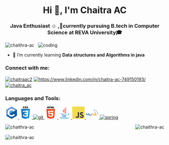 
<h1 align="center">Hi 👋, I'm Chaitra AC</h1>
<h3 align="center"> Java Enthusiast ☺ ,🔭currently pursuing B.tech in Computer Science at REVA University🎓</h3>

<img align="right" alt="coding" width="400"  src="https://c.tenor.com/AlUkiGkR2j8AAAAM/new-game-ahagon-umiko-programming.gif">

<p align="left"> <img src="https://komarev.com/ghpvc/?username=chaithra-ac&label=Profile%20views&color=0e75b6&style=flat" alt="chaithra-ac" /> </p>

- 🌱 I’m currently learning **Data structures and Algorithms in java**

<!-- - 📄 Know about my experiences [https://drive.google.com/file/d/16t93MKwMQKPAxAlfIDccztO4BHOISCJG/view?usp=sharing](https://drive.google.com/file/d/16t93MKwMQKPAxAlfIDccztO4BHOISCJG/view?usp=sharing) -->

<h3 align="left">Connect with me:</h3>
<p align="left">
<a href="https://twitter.com/chaitraac2" target="blank"><img align="center" src="https://raw.githubusercontent.com/rahuldkjain/github-profile-readme-generator/master/src/images/icons/Social/twitter.svg" alt="chaitraac2" height="30" width="40" /></a>
<a href="https://linkedin.com/in/https://www.linkedin.com/in/chaitra-ac-749150193/" target="blank"><img align="center" src="https://raw.githubusercontent.com/rahuldkjain/github-profile-readme-generator/master/src/images/icons/Social/linked-in-alt.svg" alt="https://www.linkedin.com/in/chaitra-ac-749150193/" height="30" width="40" /></a>
<a href="https://www.leetcode.com/chaitra_ac" target="blank"><img align="center" src="https://raw.githubusercontent.com/rahuldkjain/github-profile-readme-generator/master/src/images/icons/Social/leet-code.svg" alt="chaitra_ac" height="30" width="40" /></a>
</p>

<h3 align="left">Languages and Tools:</h3>
<p align="left"> <a href="https://www.cprogramming.com/" target="_blank" rel="noreferrer"> <img src="https://raw.githubusercontent.com/devicons/devicon/master/icons/c/c-original.svg" alt="c" width="40" height="40"/> </a> <a href="https://www.w3schools.com/css/" target="_blank" rel="noreferrer"> <img src="https://raw.githubusercontent.com/devicons/devicon/master/icons/css3/css3-original-wordmark.svg" alt="css3" width="40" height="40"/> </a> <a href="https://git-scm.com/" target="_blank" rel="noreferrer"> <img src="https://www.vectorlogo.zone/logos/git-scm/git-scm-icon.svg" alt="git" width="40" height="40"/> </a> <a href="https://www.w3.org/html/" target="_blank" rel="noreferrer"> <img src="https://raw.githubusercontent.com/devicons/devicon/master/icons/html5/html5-original-wordmark.svg" alt="html5" width="40" height="40"/> </a> <a href="https://www.java.com" target="_blank" rel="noreferrer"> <img src="https://raw.githubusercontent.com/devicons/devicon/master/icons/java/java-original.svg" alt="java" width="40" height="40"/> </a> <a href="https://developer.mozilla.org/en-US/docs/Web/JavaScript" target="_blank" rel="noreferrer"> <img src="https://raw.githubusercontent.com/devicons/devicon/master/icons/javascript/javascript-original.svg" alt="javascript" width="40" height="40"/> </a> <a href="https://www.mysql.com/" target="_blank" rel="noreferrer"> <img src="https://raw.githubusercontent.com/devicons/devicon/master/icons/mysql/mysql-original-wordmark.svg" alt="mysql" width="40" height="40"/> </a> <a href="https://spring.io/" target="_blank" rel="noreferrer"> <img src="https://www.vectorlogo.zone/logos/springio/springio-icon.svg" alt="spring" width="40" height="40"/> </a> </p>

<p><img align="left" src="https://github-readme-stats.vercel.app/api/top-langs?username=chaithra-ac&show_icons=true&locale=en&layout=compact" alt="chaithra-ac" /></p>

<p>&nbsp;<img align="right" src="https://github-readme-stats.vercel.app/api?username=chaithra-ac&show_icons=true&locale=en" alt="chaithra-ac" /></p>

<p><img align="center" src="https://github-readme-streak-stats.herokuapp.com/?user=chaithra-ac&" alt="chaithra-ac" /></p>
